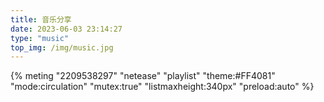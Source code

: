 ```yaml
---
title: 音乐分享
date: 2023-06-03 23:14:27
type: "music"
top_img: /img/music.jpg
---
```

{% meting "2209538297" "netease" "playlist" "theme:#FF4081" "mode:circulation" "mutex:true" "listmaxheight:340px" "preload:auto" %}
